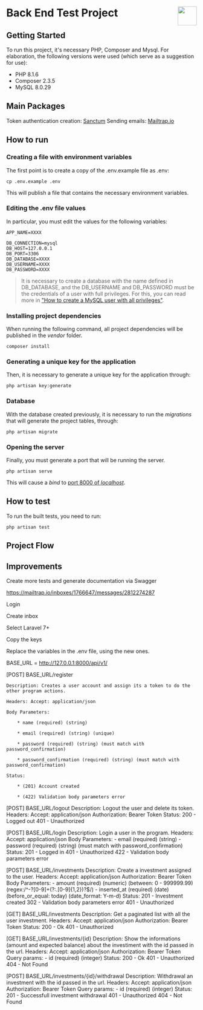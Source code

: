 # Back End Test Project <img src="https://coderockr.com/assets/images/coderockr.svg" align="right" height="50px" />

## Getting Started

To run this project, it's necessary PHP, Composer and Mysql. For elaboration, the following versions were used (which serve as a suggestion for use):

- PHP 8.1.6
- Composer 2.3.5
- MySQL 8.0.29

## Main Packages

Token authentication creation: [Sanctum](https://laravel.com/docs/9.x/sanctum)
Sending emails: [Mailtrap.io](https://mailtrap.io/inboxes/1766647/messages/2812274287)

## How to run

### Creating a file with environment variables

The first point is to create a copy of the .env.example file as .env:

```
cp .env.example .env
```

This will publish a file that contains the necessary environment variables.

### Editing the .env file values

In particular, you must edit the values ​​for the following variables:

```
APP_NAME=XXXX

DB_CONNECTION=mysql
DB_HOST=127.0.0.1
DB_PORT=3306
DB_DATABASE=XXXX
DB_USERNAME=XXXX
DB_PASSWORD=XXXX
```

> It is necessary to create a database with the name defined in DB_DATABASE, and the DB_USERNAME and DB_PASSWORD must be the credentials of a user with full privileges. For this, you can read more in ["How to create a MySQL user with all privileges"](https://phoenixnap.com/kb/how-to-create-new-mysql-user-account-grant-privileges).

### Installing project dependencies

When running the following command, all project dependencies will be published in the *vendor* folder.

```
composer install
```

### Generating a unique key for the application

Then, it is necessary to generate a unique key for the application through:

```
php artisan key:generate
```

### Database

With the database created previously, it is necessary to run the *migrations* that will generate the project tables, through:

```
php artisan migrate
```

### Opening the server

Finally, you must generate a port that will be running the server.

```
php artisan serve
```

This will cause a *bind* to [port 8000 of *localhost*](http://localhost:8000/).

## How to test

To run the built tests, you need to run:

```
php artisan test
```

## Project Flow


## Improvements

Create more tests and generate documentation via Swagger

https://mailtrap.io/inboxes/1766647/messages/2812274287

Login

Create inbox

Select Laravel 7+

Copy the keys

Replace the variables in the .env file, using the new ones.

BASE_URL = http://127.0.0.1:8000/api/v1/

[POST] BASE_URL/register


    Description: Creates a user account and assign its a token to do the other program actions.

    Headers: Accept: application/json

    Body Parameters:

        * name (required) (string)

        * email (required) (string) (unique)

        * password (required) (string) (must match with password_confirmation)

        * password_confirmation (required) (string) (must match with password_confirmation)

    Status:

        * (201) Account created

        * (422) Validation body parameters error


[POST] BASE_URL/logout
    Description: Logout the user and delete its token.
    Headers: Accept: application/json
    Authorization: Bearer Token
    Status:
        200 - Logged out
        401 - Unauthorized

[POST] BASE_URL/login
    Description: Login a user in the program.
    Headers: Accept: application/json
    Body Parameters:
        - email (required) (string)
        - password (required) (string) (must match with password_confirmation)
    Status:
        201 - Logged in
        401 - Unauthorized
        422 - Validation body parameters error      

[POST] BASE_URL/investments
    Description: Create a investment assigned to the user.
    Headers: Accept: application/json
    Authorization: Bearer Token
    Body Parameters:
        - amount (required) (numeric) (between: 0 - 999999.99) (regex:/^-?[0-9]+(?:\.[0-9]{1,2})?$/)
        - inserted_at (required) (date) (before_or_equal: today) (date_format: Y-m-d)
    Status:
        201 - Investment created
        302 - Validation body parameters error
        401 - Unauthorized

[GET] BASE_URL/investments
    Description: Get a paginated list with all the user investment.
    Headers: Accept: application/json
    Authorization: Bearer Token
    Status:
        200 - Ok
        401 - Unauthorized

[GET] BASE_URL/investments/{id}
    Description: Show the informations (amount and expected balance) about the investiment with the id passed in the url.
    Headers: Accept: application/json
    Authorization: Bearer Token
    Query params:
        - id (required) (integer)
    Status:
        200 - Ok
        401 - Unauthorized
        404 - Not Found

[POST] BASE_URL/investments/{id}/withdrawal
    Description: Withdrawal an investment with the id passed in the url.
    Headers: Accept: application/json
    Authorization: Bearer Token
    Query params:
        - id (required) (integer)
    Status:
        201 - Successfull investment withdrawal
        401 - Unauthorized
        404 - Not Found
